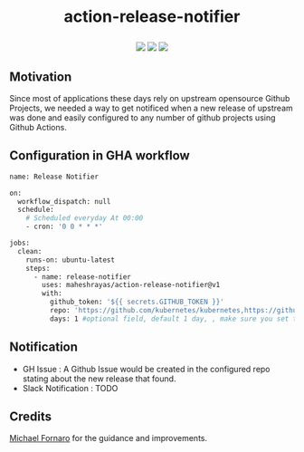 
<h1 align="center">
  <p align="center">action-release-notifier</p>
</h1>

<div align="center">
  <a href="https://github.com/maheshrayas/action-release-notifier/actions" alt="Build"><img src="https://github.com/maheshrayas/action-release-notifier/workflows/build/badge.svg" /></a>
  <a href="https://github.com/maheshrayas/action-release-notifier/actions/workflows/lint.yaml" alt="Lint"><img src="https://github.com/maheshrayas/action-release-notifier/actions/workflows/lint.yaml/badge.svg" /></a>
  <a href="https://github.com/maheshrayas/action-release-notifier/commits/main" alt="last commit"><img src="https://img.shields.io/github/last-commit/maheshrayas/action-release-notifier?color=purple" /></a>
</div>

## Motivation

Since most of applications these days rely on upstream opensource Github Projects, we needed a way to get notificed when a new release of upstream was done and easily configured to any number of github projects using Github Actions.

## Configuration in GHA workflow

```bash
name: Release Notifier

on:
  workflow_dispatch: null
  schedule:
    # Scheduled everyday At 00:00
    - cron: '0 0 * * *'

jobs:
  clean:
    runs-on: ubuntu-latest
    steps:
      - name: release-notifier
        uses: maheshrayas/action-release-notifier@v1
        with:
          github_token: '${{ secrets.GITHUB_TOKEN }}'
          repo: 'https://github.com/kubernetes/kubernetes,https://github.com/kubernetes-sigs/kustomize,https://github.com/helm/helm,https://github.com/istio/istio' #examples
          days: 1 #optional field, default 1 day, , make sure you set the cron appropriately, Example if you want to check for release once in 7 days, set days: 7 and cron schedule to run once in 7 days
```

## Notification
 
* GH Issue : A Github Issue would be created in the configured repo stating about the new release that found.
* Slack Notification : TODO


## Credits

[Michael Fornaro](https://github.com/xUnholy) for the guidance and improvements.


